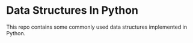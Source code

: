 # Data Structures In Python

This repo contains some commonly used data structures implemented in Python.
